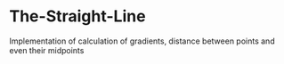 # The-Straight-Line
Implementation of calculation of gradients, distance between points and even their midpoints
